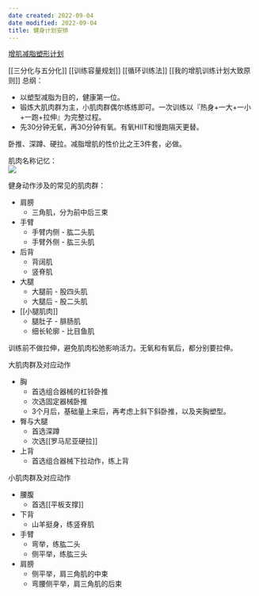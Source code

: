 ```yaml
---
date created: 2022-09-04
date modified: 2022-09-04
title: 健身计划安排
---
```


[增肌减脂塑形计划](https://www.notion.so/oldwinter/d25c765455e640dda01de833db0d2c38)

[[三分化与五分化]]
[[训练容量规划]]
[[循环训练法]]
[[我的增肌训练计划大致原则]]
总纲：

- 以塑型减脂为目的，健康第一位。
- 锻炼大肌肉群为主，小肌肉群偶尔练练即可。一次训练以『热身+一大+一小+一跑+拉伸』为完整过程。
- 先30分钟无氧，再30分钟有氧。有氧HIIT和慢跑隔天更替。

卧推、深蹲、硬拉。减脂增肌的性价比之王3件套，必做。

肌肉名称记忆：  
![](https://img.oldwinter.top/20220904214101.png)

健身动作涉及的常见的肌肉群：

- 肩膀
	- 三角肌，分为前中后三束
- 手臂
	- 手臂内侧 - 肱二头肌
	- 手臂外侧 - 肱三头肌
- 后背
	- 背阔肌
	- 竖脊肌
- 大腿
	- 大腿前 - 股四头肌
	- 大腿后 - 股二头肌
- [[小腿肌肉]]
	- 腿肚子 - 腓肠肌
	- 细长轮廓 - 比目鱼肌

训练前不做拉伸，避免肌肉松弛影响活力。无氧和有氧后，都分别要拉伸。

大肌肉群及对应动作

- 胸
	- 首选组合器械的杠铃卧推
	- 次选固定器械卧推
	- 3个月后，基础量上来后，再考虑上斜下斜卧推，以及夹胸塑型。
- 臀与大腿
	- 首选深蹲
	- 次选[[罗马尼亚硬拉]]
- 上背
	- 首选组合器械下拉动作，练上背

小肌肉群及对应动作

- 腰腹
	- 首选[[平板支撑]]
- 下背
	- 山羊挺身，练竖脊肌
- 手臂
	- 弯举，练肱二头
	- 侧平举，练肱三头
- 肩膀
	- 侧平举，肩三角肌的中束
	- 弯腰侧平举，肩三角肌的后束
